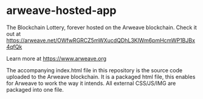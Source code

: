 # arweave-hosted-app
The Blockchain Lottery, forever hosted on the Arweave blockchain. Check it out at https://arweave.net/OWfwRGRCZ5mWXucdQDhL3KlWm6pmHcmWP1BJBx4qfQk

Learn more at https://www.arweave.org

The accompanying index.html file in this repository is the source code uploaded to the Arweave blockchain. It is a packaged html file, this enables for Arweave to work the way it intends. All external CSS/JS/IMG are packaged into one file. 

